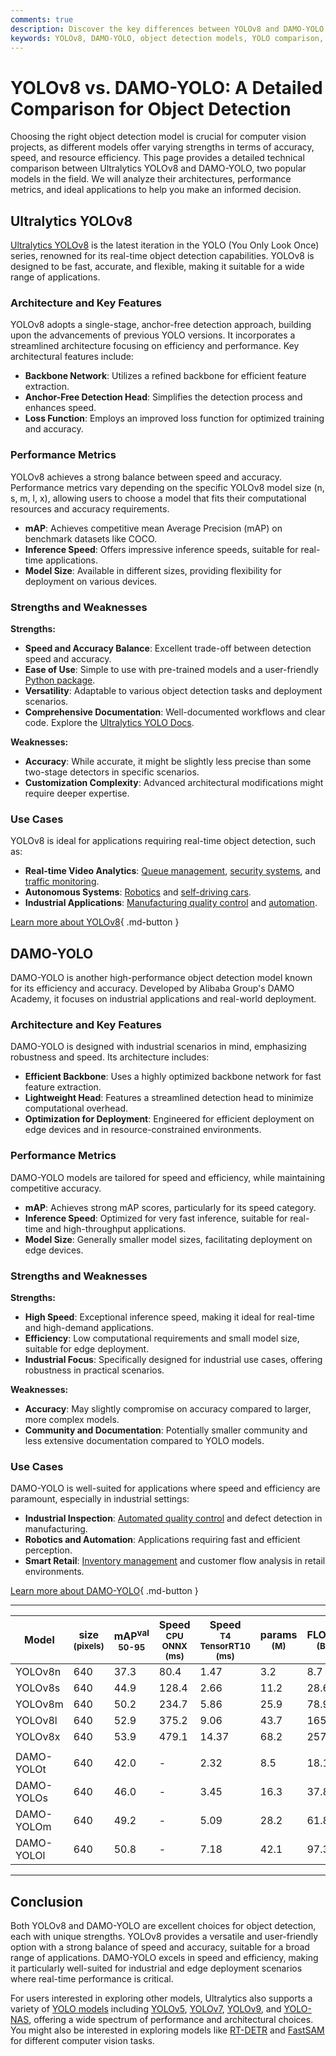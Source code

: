 ```yaml
---
comments: true
description: Discover the key differences between YOLOv8 and DAMO-YOLO. Explore architecture, performance, and use cases to choose the right model for object detection.
keywords: YOLOv8, DAMO-YOLO, object detection models, YOLO comparison, computer vision, model performance, AI models, YOLO guide, Ultralytics, DAMO Academy
---
```


# YOLOv8 vs. DAMO-YOLO: A Detailed Comparison for Object Detection

Choosing the right object detection model is crucial for computer vision projects, as different models offer varying strengths in terms of accuracy, speed, and resource efficiency. This page provides a detailed technical comparison between Ultralytics YOLOv8 and DAMO-YOLO, two popular models in the field. We will analyze their architectures, performance metrics, and ideal applications to help you make an informed decision.

<script async src="https://cdn.jsdelivr.net/npm/chart.js@3.9.1/dist/chart.min.js"></script>
<script defer src="../../javascript/benchmark.js"></script>

<canvas id="modelComparisonChart" width="1024" height="400" active-models='["YOLOv8", "DAMO-YOLO"]'></canvas>

## Ultralytics YOLOv8

[Ultralytics YOLOv8](https://github.com/ultralytics/ultralytics) is the latest iteration in the YOLO (You Only Look Once) series, renowned for its real-time object detection capabilities. YOLOv8 is designed to be fast, accurate, and flexible, making it suitable for a wide range of applications.

### Architecture and Key Features

YOLOv8 adopts a single-stage, anchor-free detection approach, building upon the advancements of previous YOLO versions. It incorporates a streamlined architecture focusing on efficiency and performance. Key architectural features include:

- **Backbone Network**: Utilizes a refined backbone for efficient feature extraction.
- **Anchor-Free Detection Head**: Simplifies the detection process and enhances speed.
- **Loss Function**: Employs an improved loss function for optimized training and accuracy.

### Performance Metrics

YOLOv8 achieves a strong balance between speed and accuracy. Performance metrics vary depending on the specific YOLOv8 model size (n, s, m, l, x), allowing users to choose a model that fits their computational resources and accuracy requirements.

- **mAP**: Achieves competitive mean Average Precision (mAP) on benchmark datasets like COCO.
- **Inference Speed**: Offers impressive inference speeds, suitable for real-time applications.
- **Model Size**: Available in different sizes, providing flexibility for deployment on various devices.

### Strengths and Weaknesses

**Strengths:**

- **Speed and Accuracy Balance**: Excellent trade-off between detection speed and accuracy.
- **Ease of Use**: Simple to use with pre-trained models and a user-friendly [Python package](https://pypi.org/project/ultralytics/).
- **Versatility**: Adaptable to various object detection tasks and deployment scenarios.
- **Comprehensive Documentation**: Well-documented workflows and clear code. Explore the [Ultralytics YOLO Docs](https://docs.ultralytics.com/guides/).

**Weaknesses:**

- **Accuracy**: While accurate, it might be slightly less precise than some two-stage detectors in specific scenarios.
- **Customization Complexity**: Advanced architectural modifications might require deeper expertise.

### Use Cases

YOLOv8 is ideal for applications requiring real-time object detection, such as:

- **Real-time Video Analytics**: [Queue management](https://docs.ultralytics.com/guides/queue-management/), [security systems](https://www.ultralytics.com/blog/security-alarm-system-projects-with-ultralytics-yolov8), and [traffic monitoring](https://www.ultralytics.com/blog/ultralytics-yolov8-for-smarter-parking-management-systems).
- **Autonomous Systems**: [Robotics](https://www.ultralytics.com/glossary/robotics) and [self-driving cars](https://www.ultralytics.com/solutions/ai-in-self-driving).
- **Industrial Applications**: [Manufacturing quality control](https://www.ultralytics.com/solutions/ai-in-manufacturing) and [automation](https://www.ultralytics.com/blog/recycling-efficiency-the-power-of-vision-ai-in-automated-sorting).

[Learn more about YOLOv8](https://docs.ultralytics.com/models/yolov8/){ .md-button }

## DAMO-YOLO

DAMO-YOLO is another high-performance object detection model known for its efficiency and accuracy. Developed by Alibaba Group's DAMO Academy, it focuses on industrial applications and real-world deployment.

### Architecture and Key Features

DAMO-YOLO is designed with industrial scenarios in mind, emphasizing robustness and speed. Its architecture includes:

- **Efficient Backbone**: Uses a highly optimized backbone network for fast feature extraction.
- **Lightweight Head**: Features a streamlined detection head to minimize computational overhead.
- **Optimization for Deployment**: Engineered for efficient deployment on edge devices and in resource-constrained environments.

### Performance Metrics

DAMO-YOLO models are tailored for speed and efficiency, while maintaining competitive accuracy.

- **mAP**: Achieves strong mAP scores, particularly for its speed category.
- **Inference Speed**: Optimized for very fast inference, suitable for real-time and high-throughput applications.
- **Model Size**: Generally smaller model sizes, facilitating deployment on edge devices.

### Strengths and Weaknesses

**Strengths:**

- **High Speed**: Exceptional inference speed, making it ideal for real-time and high-demand applications.
- **Efficiency**: Low computational requirements and small model size, suitable for edge deployment.
- **Industrial Focus**: Specifically designed for industrial use cases, offering robustness in practical scenarios.

**Weaknesses:**

- **Accuracy**: May slightly compromise on accuracy compared to larger, more complex models.
- **Community and Documentation**: Potentially smaller community and less extensive documentation compared to YOLO models.

### Use Cases

DAMO-YOLO is well-suited for applications where speed and efficiency are paramount, especially in industrial settings:

- **Industrial Inspection**: [Automated quality control](https://www.ultralytics.com/solutions/ai-in-manufacturing) and defect detection in manufacturing.
- **Robotics and Automation**: Applications requiring fast and efficient perception.
- **Smart Retail**: [Inventory management](https://www.ultralytics.com/blog/ai-for-smarter-retail-inventory-management) and customer flow analysis in retail environments.

[Learn more about DAMO-YOLO](https://github.com/tinyvision/DAMO-YOLO){ .md-button }

---

| Model      | size<br><sup>(pixels) | mAP<sup>val<br>50-95 | Speed<br><sup>CPU ONNX<br>(ms) | Speed<br><sup>T4 TensorRT10<br>(ms) | params<br><sup>(M) | FLOPs<br><sup>(B) |
| ---------- | --------------------- | -------------------- | ------------------------------ | ----------------------------------- | ------------------ | ----------------- |
| YOLOv8n    | 640                   | 37.3                 | 80.4                           | 1.47                                | 3.2                | 8.7               |
| YOLOv8s    | 640                   | 44.9                 | 128.4                          | 2.66                                | 11.2               | 28.6              |
| YOLOv8m    | 640                   | 50.2                 | 234.7                          | 5.86                                | 25.9               | 78.9              |
| YOLOv8l    | 640                   | 52.9                 | 375.2                          | 9.06                                | 43.7               | 165.2             |
| YOLOv8x    | 640                   | 53.9                 | 479.1                          | 14.37                               | 68.2               | 257.8             |
|            |                       |                      |                                |                                     |                    |                   |
| DAMO-YOLOt | 640                   | 42.0                 | -                              | 2.32                                | 8.5                | 18.1              |
| DAMO-YOLOs | 640                   | 46.0                 | -                              | 3.45                                | 16.3               | 37.8              |
| DAMO-YOLOm | 640                   | 49.2                 | -                              | 5.09                                | 28.2               | 61.8              |
| DAMO-YOLOl | 640                   | 50.8                 | -                              | 7.18                                | 42.1               | 97.3              |

---

## Conclusion

Both YOLOv8 and DAMO-YOLO are excellent choices for object detection, each with unique strengths. YOLOv8 provides a versatile and user-friendly option with a strong balance of speed and accuracy, suitable for a broad range of applications. DAMO-YOLO excels in speed and efficiency, making it particularly well-suited for industrial and edge deployment scenarios where real-time performance is critical.

For users interested in exploring other models, Ultralytics also supports a variety of [YOLO models](https://docs.ultralytics.com/models/) including [YOLOv5](https://github.com/ultralytics/yolov5), [YOLOv7](https://docs.ultralytics.com/models/yolov7/), [YOLOv9](https://docs.ultralytics.com/models/yolov9/), and [YOLO-NAS](https://docs.ultralytics.com/models/yolo-nas/), offering a wide spectrum of performance and architectural choices. You might also be interested in exploring models like [RT-DETR](https://docs.ultralytics.com/models/rtdetr/) and [FastSAM](https://docs.ultralytics.com/models/fast-sam/) for different computer vision tasks.
